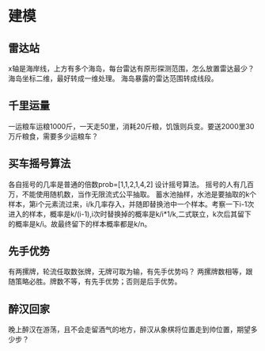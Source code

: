 # 建模

## 雷达站
x轴是海岸线，上方有多个海岛，每台雷达有原形探测范围，怎么放置雷达最少？
海岛坐标二维，最好转成一维处理。
海岛暴露的雷达范围转成线段。

## 千里运量
一运粮车运粮1000斤，一天走50里，消耗20斤粮，饥饿则兵变。要送2000里30万斤粮食，需要多少运粮车？

## 买车摇号算法
各自摇号的几率是普通的倍数prob=[1,1,2,1,4,2]
设计摇号算法。
摇号的人有几百万，不能使用随机数，当作无限流式公平抽取。
蓄水池抽样，水池是要抽取的k个样本，第i个元素流过来，i/k几率存入，并随即替换池中一个样本。考察一下i-1次进入的样本，概率是k/(i-1),i次时替换掉的概率是k/i*1/k,二式联立，k次后其留下的概率是k/i。故最终留下的样本概率都是k/n。

## 先手优势
有两摞牌，轮流任取数张牌，无牌可取为输，有先手优势吗？
两摞牌数相等，跟随策略必胜。牌数不等，有先手优势；否则是后手优势。

## 醉汉回家
晚上醉汉在游荡，且不会走留酒气的地方，醉汉从象棋将位置走到帅位置，期望多少步？